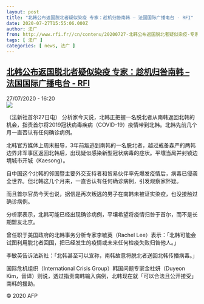 ```yaml
---
layout: post
title: "北韩公布返国脱北者疑似染疫 专家：趁机归咎南韩 – 法国国际广播电台 - RFI"
date: 2020-07-27T15:55:06.000Z
author: 法广
from: http://www.rfi.fr//cn/contenu/20200727-北韩公布返国脱北者疑似染疫-专家趁机归咎南韩
tags: [ 法广 ]
categories: [ news, 法广 ]
---
```

<!--1595865306000-->
[北韩公布返国脱北者疑似染疫 专家：趁机归咎南韩 – 法国国际广播电台 - RFI](http://www.rfi.fr//cn/contenu/20200727-%E5%8C%97%E9%9F%A9%E5%85%AC%E5%B8%83%E8%BF%94%E5%9B%BD%E8%84%B1%E5%8C%97%E8%80%85%E7%96%91%E4%BC%BC%E6%9F%93%E7%96%AB-%E4%B8%93%E5%AE%B6%E8%B6%81%E6%9C%BA%E5%BD%92%E5%92%8E%E5%8D%97%E9%9F%A9)
------

<div>
<div>27/07/2020 - 16:20</div><img src="https://s.rfi.fr/media/display/369da058-d017-11ea-8bb8-005056bf87d6/w:310/p:16x9/int0016b.200727222004.jpg"><div class="t-content__body u-clearfix"><div class="m-interstitial"></div><p>（法新社首尔27日电）    分析家今天说，北韩正把握一名脱北者从南韩返回北韩的机会，指责首尔将2019冠状病毒疾病（COVID-19）疫情带到北韩。北韩先前几个月一直否认有任何确诊病例。</p><p>    北韩官方媒体上周末报导，3年前叛逃到南韩的一名脱北者，越过戒备森严的两韩边界非军事区返回北韩后，出现疑似感染新型冠状病毒的症状。平壤当局并封锁边境城市开城（Kaesong）。</p><p>    自中国这个北韩的邻国暨主要外交支持者和贸易伙伴率先爆发疫情后，病毒已侵袭全世界。但北韩这几个月来，一直否认有任何确诊病例，引发观察家怀疑。</p><p>    而且首尔官员今天也说，据信是再次叛逃的男子在南韩未被证实染疫，也没接触过确诊病例。</p><p>    分析家表示，北韩可能已经出现确诊病例，平壤希望将疫情归咎于首尔，而不是长期盟友北京。</p><p>    曾任职于美国政府的北韩事务分析专家李敏英（Rachel Lee）表示：「北韩可能会试图利用脱北者回国，把已经发生的疫情或未来任何检疫失败归咎他人。」</p><p>    李敏英告诉法新社：「北韩甚至可以宣称，南韩故意将脱北者送回北韩传播病毒。」</p><p>    国际危机组织（International Crisis Group）韩国问题专家金杜妍（Duyeon Kim，音译）则说，透过指责南韩输入病例，北韩现在就「可以合法且公开接受」南韩的援助。 </p><p class="t-copyright">© 2020 AFP</p>        </div>
</div>
